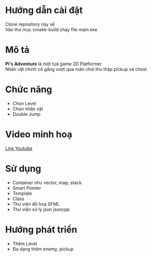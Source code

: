
# Hướng dẫn cài đặt

Clone repository này về  
Vào thư mục cmake-build chạy file main.exe

# Mô tả

**Pi's Adventure** là một tựa game 2D Platformer.  
Nhân vật chính cố gắng vượt qua màn chơi thu thập pickup và chest

# Chức năng

- Chọn Level
- Chọn nhân vật
- Double Jump

# Video minh hoạ

[Link Youtube](https://www.youtube.com/watch?v=i3FIgqlRoOg)

# Sử dụng

- Container như vector, map, stack
- Smart Pointer
- Template
- Class
- Thư viện đồ hoạ SFML
- Thư viện xử lý json jsoncpp

# Hướng phát triển

- Thêm Level
- Đa dạng thêm enemy, pickup

